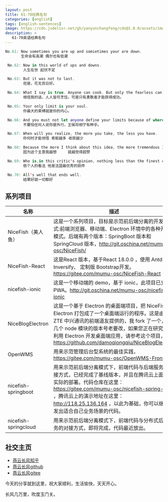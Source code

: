 ```yaml
---
layout: post
title: 61-70经典名句
categories: [english]
tags: [english-sentences]
image: https://cdn.jsdelivr.net/gh/yanyunchangfeng/cdn@1.0.0/assets/img/blog/english-grammer/english-grammer-cover5.png
description: >
   61-70英语经典名句
---
```

  ```swift
  No.61: Now sometimes you are up and somietimes your are down. 
         生命会有高潮 偶尔也有低潮
 ```
 ```swift
  No.62: Now in this world of ups and downs. 
         人生在世 起伏不定
 ```
 ```swift
  No.63: But it was not to last.
         但是，花无百日好。
 ```
 ```swift
  No.64: What I say is true. Anyone can cook. But only the fearless can be great.
         相信我的话，人人皆可烹饪。可是只有勇敢者才能获得成功。
 ```
 ```swift
  No.65: Your only limit is your soul.
         你最大的束缚就是你的内心。
 ```
 ```swift
  No.66: And you must not let anyone define your limits because of where you come from.
         不要怕任何人说你是外行，王侯将相宁有种乎。
 ```
 ```swift
  No.67: When will you realize, the more you take, the less you have.
         你何时才能领悟 索取越多 收获越少 
 ```
 ```swift
  No.68: Because the more I think about this idea, the more tremendous I think it is.  
         因为这个主意我越想     就越觉得超赞
 ```
 ```swift
  No.69: Who is,in this critic's opinion, nothing less than the finest chef in France.
         依个人的看法 他是法国最优秀的厨师
 ```
 ```swift
  No.70: All's well that ends well.
         结果好就一切都好
 ```


## 系列项目

|  名称   | 描述  |
|  ----  | ----  |
| NiceFish（美人鱼）  | 这是一个系列项目，目标是示范前后端分离的开发模式:前端浏览器、移动端、Electron 环境中的各种开发模式。后端有两个版本：SpringBoot 版本和 SpringCloud 版本，http://git.oschina.net/mumu-osc/NiceFish/ |
| NiceFish-React  |  这是React 版本，基于React 18.0.0 ，使用 Antd、Inversify、 定制版 Bootstrap开发。  https://gitee.com/mumu-osc/NiceFish-React|
| nicefish-ionic  | 这是一个移动端的 demo，基于 ionic，此项目已支持 PWA。http://git.oschina.net/mumu-osc/nicefish-ionic |
| NiceBlogElectron  | 这是一个基于 Electron 的桌面端项目，把 NiceFish 用 Electron 打包成了一个桌面端运行的程序。这是由 ZTE 中兴通讯的前端道友提供的，我 fork 了一个，有几个 node 模块的版本号老要改，如果您正在研究如何利用 Electron 开发桌面端应用，请参考这个项目，https://github.com/damoqiongqiu/NiceBlogElectron|
| OpenWMS  | 用来示范管理后台型系统的最佳实践，https://gitee.com/mumu-osc/OpenWMS-Frontend|
| nicefish-springboot  | 用来示范前后端分离模式下，前端代码与后端服务的对接方式，已经完成了基线版本，并且在腾讯云上面做了实际的部署。代码仓库在这里： https://gitee.com/mumu-osc/nicefish-spring-boot ，腾讯云上的演示地址在这里： http://118.25.136.164 ，以此为基础，你可以继续开发出适合自己业务场景的代码。|
| nicefish-springcloud  | 用来示范前后端分离模式下，前端代码与分布式后端服务的对接方式，即将完成，代码最近放出。|       

## 社交主页  

* [燕云长风知乎](https://zhihu.com/people/hbxyxuxiaodong)    
* [燕云长风github](https://github.com/yanyunchangfeng)  
* [燕云长风gitee](https://gitee.com/yanyunchangfeng) 

今天的分享就到这里，祝大家顺利，生活愉快，天天开心。

长风几万里，吹度玉门关。